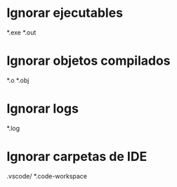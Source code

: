 # Ignorar ejecutables
*.exe
*.out

# Ignorar objetos compilados
*.o
*.obj

# Ignorar logs
*.log

# Ignorar carpetas de IDE
.vscode/
*.code-workspace
